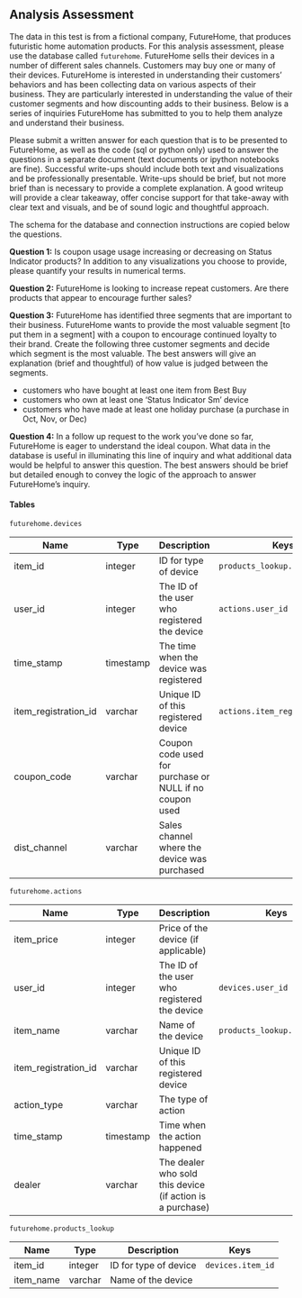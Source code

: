 ## Analysis Assessment

The data in this test is from a fictional company, FutureHome, that produces futuristic home automation products. For this analysis assessment, please use the database called `futurehome`. FutureHome sells their devices in a number of different sales channels. Customers may buy one or many of their devices.  FutureHome is interested in understanding their customers’ behaviors and has been collecting data on various aspects of their business. They are particularly interested in understanding the value of their customer segments and how discounting adds to their business. Below is a series of inquiries FutureHome has submitted to you to help them analyze and understand their business.

Please submit a written answer for each question that is to be presented to FutureHome, as well as the code (sql or python only) used to answer the questions in a separate document (text documents or ipython notebooks are fine). Successful write-ups should include both text and visualizations and be professionally presentable. Write-ups should be brief, but not more brief than is necessary to provide a complete explanation. A good writeup will provide a clear takeaway, offer concise support for that take-away with clear text and visuals, and be of sound logic and thoughtful approach. 

The schema for the database and connection instructions are copied below the questions.


__Question 1:__ Is coupon usage usage increasing or decreasing on Status Indicator products?  In addition to any visualizations you choose to provide, please quantify your results in numerical terms.

__Question 2:__ FutureHome is looking to increase repeat customers. Are there products that appear to encourage further sales?

__Question 3:__ FutureHome has identified three segments that are important to their business.  FutureHome wants to provide the most valuable segment [to put them in a segment] with a coupon to encourage continued loyalty to their brand. Create the following three customer segments and decide which segment is the most valuable.  The best answers will give an explanation (brief and thoughtful) of how value is judged between the segments.
- customers who have bought at least one item from Best Buy
- customers who own at least one ‘Status Indicator Sm’ device
- customers who have made at least one holiday purchase (a purchase in Oct, Nov, or Dec)

__Question 4:__ In a follow up request to the work you’ve done so far, FutureHome is eager to understand the ideal coupon.  What data in the database is useful in illuminating this line of inquiry and what additional data would be helpful to answer this question.  The best answers should be brief but detailed enough to convey the logic of the approach to answer FutureHome’s inquiry.

#### Tables

`futurehome.devices`

| Name | Type | Description | Keys |
| ----- |-----|-----| -----|
|item_id |integer |ID for type of device |`products_lookup.item_id`|
|user_id|integer|The ID of the user who registered the device|`actions.user_id`|
|time_stamp|timestamp|The time when the device was registered||
|item_registration_id|varchar|Unique ID of this registered device|`actions.item_registration_id`|
|coupon_code|varchar|Coupon code used for purchase or NULL if no coupon used||
|dist_channel|varchar|Sales channel where the device was purchased|||

`futurehome.actions`

| Name | Type | Description | Keys |
| ----- |-----|-----| -----|
|item_price|integer|Price of the device (if applicable)||
|user_id|integer|The ID of the user who registered the device|`devices.user_id`|
|item_name|varchar|Name of the device|`products_lookup.item_name`|
|item_registration_id|varchar|Unique ID of this registered device||
|action_type|varchar|The type of action||
|time_stamp|timestamp|Time when the action happened||
|dealer|varchar|The dealer who sold this device (if action is a purchase)|||

`futurehome.products_lookup`

| Name | Type | Description | Keys |
| ----- |-----|-----| -----|
|item_id|integer|ID for type of device|`devices.item_id`|
|item_name|varchar|Name of the device|||
